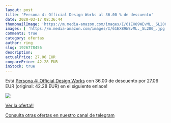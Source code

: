 ```yaml
---
layout: post
title: 'Persona 4: Official Design Works al 36.00 % de descuento'
date: 2020-03-17 08:36:44
thumbnailImage: 'https://m.media-amazon.com/images/I/61EX89WEvML._SL200_.jpg'
images: [ 'https://m.media-amazon.com/images/I/61EX89WEvML._SL200_.jpg' ]
comments: true
category: ofertas
author: ring
slug: 1926778456
description:
actualPrice: 27.06 EUR
comparePrice: 42.28 EUR
inStock: true
---
```


Está [Persona 4: Official Design Works](https://www.amazon.com/dp/1926778456/?tag=redken08-20) con 36.00 de descuento por 27.06 EUR (original: 42.28 EUR) en el siguiente enlace!

[![](https://m.media-amazon.com/images/I/61EX89WEvML._SL200_.jpg)](https://www.amazon.com/dp/1926778456/?tag=redken08-20)

[Ver la oferta!!](https://www.amazon.com/dp/1926778456/?tag=redken08-20)

[Consulta otras ofertas en nuestro canal de telegram](https://t.me/s/ofertas25)
